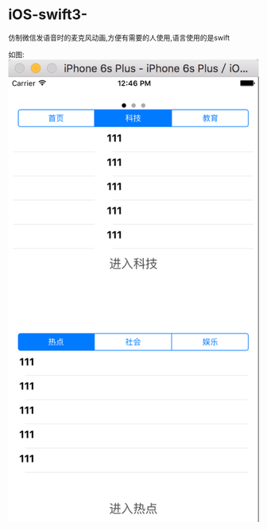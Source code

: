 # iOS-swift3-
仿制微信发语音时的麦克风动画,方便有需要的人使用,语言使用的是swift

如图:
![Alt text](https://github.com/chenyufeng1991/NewsClient/raw/master/Screenshots/2.png)
